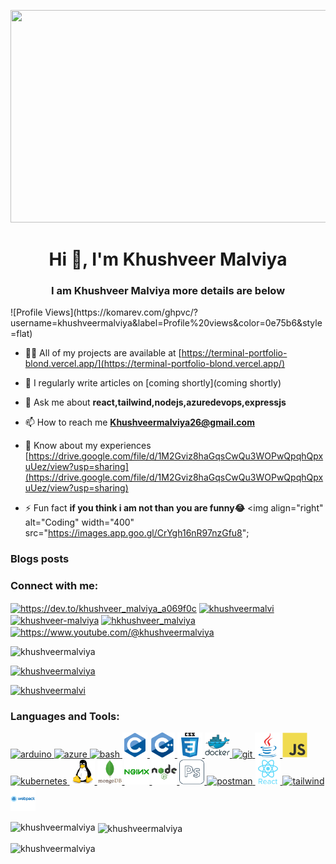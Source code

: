 <p align= "left"> <img src="https://i.giphy.com/VbnUQpnihPSIgIXuZv.webp"  width="940" height="340"/> </p>

<h1 align="center">Hi 👋, I'm Khushveer Malviya</h1>
<h3 align="center">I am Khushveer Malviya more details are below</h3>
![Profile Views](https://komarev.com/ghpvc/?username=khushveermalviya&label=Profile%20views&color=0e75b6&style=flat)


- 👨‍💻 All of my projects are available at [https://terminal-portfolio-blond.vercel.app/](https://terminal-portfolio-blond.vercel.app/)

- 📝 I regularly write articles on [coming shortly](coming shortly)

- 💬 Ask me about **react,tailwind,nodejs,azuredevops,expressjs**

- 📫 How to reach me **Khushveermalviya26@gmail.com**

- 📄 Know about my experiences [https://drive.google.com/file/d/1M2Gviz8haGqsCwQu3WOPwQpqhQpxuUez/view?usp=sharing](https://drive.google.com/file/d/1M2Gviz8haGqsCwQu3WOPwQpqhQpxuUez/view?usp=sharing)

- ⚡ Fun fact **if you think i am not than you are funny😂**
<img align="right" alt="Coding" width="400" src="https://images.app.goo.gl/CrYgh16nR97nzGfu8";
### Blogs posts

<!-- BLOG-POST-LIST:START -->
<!-- BLOG-POST-LIST:END -->

<h3 align="left">Connect with me:</h3>
<p align="left">
<a href="https://dev.to/https://dev.to/khushveer_malviya_a069f0c" target="blank"><img align="center" src="https://raw.githubusercontent.com/rahuldkjain/github-profile-readme-generator/master/src/images/icons/Social/devto.svg" alt="https://dev.to/khushveer_malviya_a069f0c" height="30" width="40" /></a>
<a href="https://twitter.com/khushveermalvi" target="blank"><img align="center" src="https://raw.githubusercontent.com/rahuldkjain/github-profile-readme-generator/master/src/images/icons/Social/twitter.svg" alt="khushveermalvi" height="30" width="40" /></a>
<a href="https://linkedin.com/in/khushveer-malviya" target="blank"><img align="center" src="https://raw.githubusercontent.com/rahuldkjain/github-profile-readme-generator/master/src/images/icons/Social/linked-in-alt.svg" alt="khushveer-malviya" height="30" width="40" /></a>
<a href="https://instagram.com/hkhushveer_malviya" target="blank"><img align="center" src="https://raw.githubusercontent.com/rahuldkjain/github-profile-readme-generator/master/src/images/icons/Social/instagram.svg" alt="hkhushveer_malviya" height="30" width="40" /></a>
<a href="https://www.youtube.com/c/https://www.youtube.com/@khushveermalviya" target="blank"><img align="center" src="https://raw.githubusercontent.com/rahuldkjain/github-profile-readme-generator/master/src/images/icons/Social/youtube.svg" alt="https://www.youtube.com/@khushveermalviya" height="30" width="40" /></a>
</p>
<p align="left"> <img src="https://komarev.com/ghpvc/?username=khushveermalviya&label=Profile%20views&color=0e75b6&style=flat" alt="khushveermalviya" /> </p>

<p align="left"> <a href="https://github.com/ryo-ma/github-profile-trophy"><img src="https://github-profile-trophy.vercel.app/?username=khushveermalviya" alt="khushveermalviya" /></a> </p>

<p align="left"> <a href="https://twitter.com/khushveermalvi" target="blank"><img src="https://img.shields.io/twitter/follow/khushveermalvi?logo=twitter&style=for-the-badge" alt="khushveermalvi" /></a> </p>
<h3 align="left">Languages and Tools:</h3>
<p align="left"> <a href="https://www.arduino.cc/" target="_blank" rel="noreferrer"> <img src="https://cdn.worldvectorlogo.com/logos/arduino-1.svg" alt="arduino" width="40" height="40"/> </a> <a href="https://azure.microsoft.com/en-in/" target="_blank" rel="noreferrer"> <img src="https://www.vectorlogo.zone/logos/microsoft_azure/microsoft_azure-icon.svg" alt="azure" width="40" height="40"/> </a> <a href="https://www.gnu.org/software/bash/" target="_blank" rel="noreferrer"> <img src="https://www.vectorlogo.zone/logos/gnu_bash/gnu_bash-icon.svg" alt="bash" width="40" height="40"/> </a> <a href="https://www.cprogramming.com/" target="_blank" rel="noreferrer"> <img src="https://raw.githubusercontent.com/devicons/devicon/master/icons/c/c-original.svg" alt="c" width="40" height="40"/> </a> <a href="https://www.w3schools.com/cpp/" target="_blank" rel="noreferrer"> <img src="https://raw.githubusercontent.com/devicons/devicon/master/icons/cplusplus/cplusplus-original.svg" alt="cplusplus" width="40" height="40"/> </a> <a href="https://www.w3schools.com/css/" target="_blank" rel="noreferrer"> <img src="https://raw.githubusercontent.com/devicons/devicon/master/icons/css3/css3-original-wordmark.svg" alt="css3" width="40" height="40"/> </a> <a href="https://www.docker.com/" target="_blank" rel="noreferrer"> <img src="https://raw.githubusercontent.com/devicons/devicon/master/icons/docker/docker-original-wordmark.svg" alt="docker" width="40" height="40"/> </a> <a href="https://git-scm.com/" target="_blank" rel="noreferrer"> <img src="https://www.vectorlogo.zone/logos/git-scm/git-scm-icon.svg" alt="git" width="40" height="40"/> </a> <a href="https://www.java.com" target="_blank" rel="noreferrer"> <img src="https://raw.githubusercontent.com/devicons/devicon/master/icons/java/java-original.svg" alt="java" width="40" height="40"/> </a> <a href="https://developer.mozilla.org/en-US/docs/Web/JavaScript" target="_blank" rel="noreferrer"> <img src="https://raw.githubusercontent.com/devicons/devicon/master/icons/javascript/javascript-original.svg" alt="javascript" width="40" height="40"/> </a> <a href="https://kubernetes.io" target="_blank" rel="noreferrer"> <img src="https://www.vectorlogo.zone/logos/kubernetes/kubernetes-icon.svg" alt="kubernetes" width="40" height="40"/> </a> <a href="https://www.linux.org/" target="_blank" rel="noreferrer"> <img src="https://raw.githubusercontent.com/devicons/devicon/master/icons/linux/linux-original.svg" alt="linux" width="40" height="40"/> </a> <a href="https://www.mongodb.com/" target="_blank" rel="noreferrer"> <img src="https://raw.githubusercontent.com/devicons/devicon/master/icons/mongodb/mongodb-original-wordmark.svg" alt="mongodb" width="40" height="40"/> </a> <a href="https://www.nginx.com" target="_blank" rel="noreferrer"> <img src="https://raw.githubusercontent.com/devicons/devicon/master/icons/nginx/nginx-original.svg" alt="nginx" width="40" height="40"/> </a> <a href="https://nodejs.org" target="_blank" rel="noreferrer"> <img src="https://raw.githubusercontent.com/devicons/devicon/master/icons/nodejs/nodejs-original-wordmark.svg" alt="nodejs" width="40" height="40"/> </a> <a href="https://www.photoshop.com/en" target="_blank" rel="noreferrer"> <img src="https://raw.githubusercontent.com/devicons/devicon/master/icons/photoshop/photoshop-line.svg" alt="photoshop" width="40" height="40"/> </a> <a href="https://postman.com" target="_blank" rel="noreferrer"> <img src="https://www.vectorlogo.zone/logos/getpostman/getpostman-icon.svg" alt="postman" width="40" height="40"/> </a> <a href="https://reactjs.org/" target="_blank" rel="noreferrer"> <img src="https://raw.githubusercontent.com/devicons/devicon/master/icons/react/react-original-wordmark.svg" alt="react" width="40" height="40"/> </a> <a href="https://tailwindcss.com/" target="_blank" rel="noreferrer"> <img src="https://www.vectorlogo.zone/logos/tailwindcss/tailwindcss-icon.svg" alt="tailwind" width="40" height="40"/> </a> <a href="https://webpack.js.org" target="_blank" rel="noreferrer"> <img src="https://raw.githubusercontent.com/devicons/devicon/d00d0969292a6569d45b06d3f350f463a0107b0d/icons/webpack/webpack-original-wordmark.svg" alt="webpack" width="40" height="40"/> </a> </p>

<p><img align="left" src="https://github-readme-stats.vercel.app/api/top-langs?username=khushveermalviya&show_icons=true&locale=en&layout=compact" alt="khushveermalviya" /></p>

<p>&nbsp;<img align="center" src="https://github-readme-stats.vercel.app/api?username=khushveermalviya&show_icons=true&locale=en" alt="khushveermalviya" /></p>

<p><img align="center" src="https://github-readme-streak-stats.herokuapp.com/?user=khushveermalviya&" alt="khushveermalviya" /></p>
